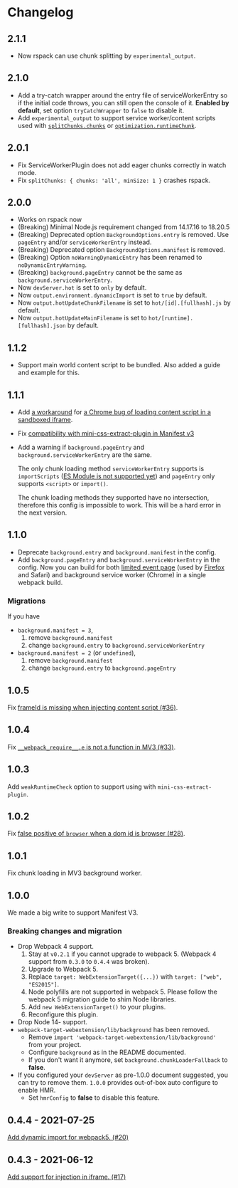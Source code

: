 # Changelog

## 2.1.1

- Now rspack can use chunk splitting by `experimental_output`.

## 2.1.0

- Add a try-catch wrapper around the entry file of serviceWorkerEntry so if the initial code throws, you can still open the console of it.
  **Enabled by default**, set option `tryCatchWrapper` to `false` to disable it.
- Add `experimental_output` to support service worker/content scripts used with [`splitChunks.chunks`](https://webpack.js.org/plugins/split-chunks-plugin/#splitchunkschunks) or [`optimization.runtimeChunk`](https://webpack.js.org/configuration/optimization/#optimizationruntimechunk).

## 2.0.1

- Fix ServiceWorkerPlugin does not add eager chunks correctly in watch mode.
- Fix `splitChunks: { chunks: 'all', minSize: 1 }` crashes rspack.

## 2.0.0

- Works on rspack now
- (Breaking) Minimal Node.js requirement changed from 14.17.16 to 18.20.5
- (Breaking) Deprecated option `BackgroundOptions.entry` is removed. Use `pageEntry` and/or `serviceWorkerEntry` instead.
- (Breaking) Deprecated option `BackgroundOptions.manifest` is removed.
- (Breaking) Option `noWarningDynamicEntry` has been renamed to `noDynamicEntryWarning`.
- (Breaking) `background.pageEntry` cannot be the same as `background.serviceWorkerEntry`.
- Now `devServer.hot` is set to `only` by default.
- Now `output.environment.dynamicImport` is set to `true` by default.
- Now `output.hotUpdateChunkFilename` is set to `hot/[id].[fullhash].js` by default.
- Now `output.hotUpdateMainFilename` is set to `hot/[runtime].[fullhash].json` by default.

## 1.1.2

- Support main world content script to be bundled. Also added a guide and example for this.

## 1.1.1

- Add [a workaround](https://github.com/awesome-webextension/webpack-target-webextension/pull/42) for [a Chrome bug of loading content script in a sandboxed iframe](https://github.com/awesome-webextension/webpack-target-webextension/issues/41).
- Fix [compatibility with mini-css-extract-plugin in Manifest v3](https://github.com/awesome-webextension/webpack-target-webextension/issues/43)
- Add a warning if `background.pageEntry` and `background.serviceWorkerEntry` are the same.

  The only chunk loading method `serviceWorkerEntry` supports is  `importScripts` ([ES Module is not supported yet](https://github.com/awesome-webextension/webpack-target-webextension/issues/24)) and `pageEntry` only supports `<script>` or `import()`.

  The chunk loading methods they supported have no intersection, therefore this config is impossible to work. This will be a hard error in the next version.

## 1.1.0

- Deprecate `background.entry` and `background.manifest` in the config.
- Add `background.pageEntry` and `background.serviceWorkerEntry` in the config. Now you can build for both [limited event page](https://github.com/w3c/webextensions/issues/134) (used by [Firefox](https://developer.mozilla.org/en-US/docs/Mozilla/Add-ons/WebExtensions/Background_scripts) and Safari) and background service worker (Chrome) in a single webpack build.

### Migrations

If you have

- `background.manifest = 3`,
  1. remove `background.manifest`
  2. change `background.entry` to `background.serviceWorkerEntry`
- `background.manifest = 2` (or `undefined`),
  1. remove `background.manifest`
  2. change `background.entry` to `background.pageEntry`

## 1.0.5

Fix [frameId is missing when injecting content script (#36)](https://github.com/awesome-webextension/webpack-target-webextension/pull/36).

## 1.0.4

Fix [`__webpack_require__.e` is not a function in MV3 (#33)](https://github.com/awesome-webextension/webpack-target-webextension/issues/33).

## 1.0.3

Add `weakRuntimeCheck` option to support using with `mini-css-extract-plugin`.

## 1.0.2

Fix [false positive of `browser` when a dom id is browser (#28)](https://github.com/awesome-webextension/webpack-target-webextension/issues/28).

## 1.0.1

Fix chunk loading in MV3 background worker.

## 1.0.0

We made a big write to support Manifest V3.

### Breaking changes and migration

- Drop Webpack 4 support.
  1. Stay at `v0.2.1` if you cannot upgrade to webpack 5.
     (Webpack 4 support from `0.3.0` to `0.4.4` was broken).
  1. Upgrade to Webpack 5.
  1. Replace `target: WebExtensionTarget({...})` with `target: ["web", "ES2015"]`.
  1. Node polyfills are not supported in webpack 5.
     Please follow the webpack 5 migration guide to shim Node libraries.
  1. Add `new WebExtensionTarget()` to your plugins.
  1. Reconfigure this plugin.
- Drop Node 14- support.
- `webpack-target-webextension/lib/background` has been removed.
  - Remove `import 'webpack-target-webextension/lib/background'` from your project.
  - Configure `background` as in the README documented.
  - If you don't want it anymore, set `background.chunkLoaderFallback` to **false**.
- If you configured your `devServer` as pre-1.0.0 document suggested,
  you can try to remove them. `1.0.0` provides out-of-box auto configure to enable HMR.
  - Set `hmrConfig` to **false** to disable this feature.

## 0.4.4 - 2021-07-25

[Add dynamic import for webpack5. (#20)](https://github.com/awesome-webextension/webpack-target-webextension/pull/20)

## 0.4.3 - 2021-06-12

[Add support for injection in iframe. (#17)](https://github.com/awesome-webextension/webpack-target-webextension/pull/17)
